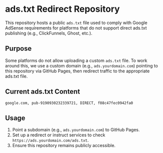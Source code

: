 # ads.txt Redirect Repository

This repository hosts a public `ads.txt` file used to comply with Google AdSense requirements for platforms that do not support direct ads.txt publishing (e.g., ClickFunnels, Ghost, etc.).

## Purpose

Some platforms do not allow uploading a custom `ads.txt` file. To work around this, we use a custom domain (e.g., `ads.yourdomain.com`) pointing to this repository via GitHub Pages, then redirect traffic to the appropriate ads.txt file.

## Current ads.txt Content

`google.com, pub-9190930232339721, DIRECT, f08c47fec0942fa0`

## Usage

1. Point a subdomain (e.g., `ads.yourdomain.com`) to GitHub Pages.
2. Set up a redirect or instruct services to check `https://ads.yourdomain.com/ads.txt`.
3. Ensure this repository remains publicly accessible.
